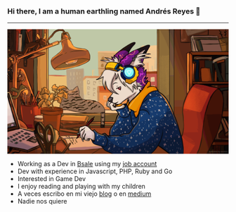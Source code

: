 ### Hi there, I am a human earthling named Andrés Reyes 👋

---


<p align="center">
  <img align="center" src="https://github.com/areyes-bsale/areyes-bsale/blob/7dcb1975c093e3cfa743f7274c2a480413d70034/1633285102.maokaw_fae_big.gif"/>

</p>




* Working as a Dev in [Bsale](https://www.bsale.cl/) using my [job account](https://github.com/areyes-bsale)
* Dev with experience in Javascript, PHP, Ruby and Go
* Interested in Game Dev
* I enjoy reading and playing with my children  
* A veces escribo en mi viejo [blog](https://www.programadorpobre.cl/) o en [medium](https://medium.com/@chess.coach.ar)
* Nadie nos quiere


